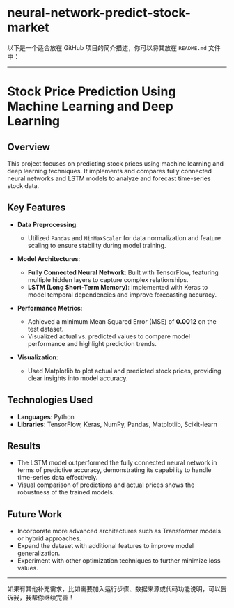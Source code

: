 # neural-network-predict-stock-market
以下是一个适合放在 GitHub 项目的简介描述，你可以将其放在 `README.md` 文件中：

---

# **Stock Price Prediction Using Machine Learning and Deep Learning**

## **Overview**  
This project focuses on predicting stock prices using machine learning and deep learning techniques. It implements and compares fully connected neural networks and LSTM models to analyze and forecast time-series stock data.

## **Key Features**  
- **Data Preprocessing**:  
  - Utilized `Pandas` and `MinMaxScaler` for data normalization and feature scaling to ensure stability during model training.  

- **Model Architectures**:  
  - **Fully Connected Neural Network**: Built with TensorFlow, featuring multiple hidden layers to capture complex relationships.  
  - **LSTM (Long Short-Term Memory)**: Implemented with Keras to model temporal dependencies and improve forecasting accuracy.  

- **Performance Metrics**:  
  - Achieved a minimum Mean Squared Error (MSE) of **0.0012** on the test dataset.  
  - Visualized actual vs. predicted values to compare model performance and highlight prediction trends.

- **Visualization**:  
  - Used Matplotlib to plot actual and predicted stock prices, providing clear insights into model accuracy.  

## **Technologies Used**  
- **Languages**: Python  
- **Libraries**: TensorFlow, Keras, NumPy, Pandas, Matplotlib, Scikit-learn  

## **Results**  
- The LSTM model outperformed the fully connected neural network in terms of predictive accuracy, demonstrating its capability to handle time-series data effectively.  
- Visual comparison of predictions and actual prices shows the robustness of the trained models.

## **Future Work**  
- Incorporate more advanced architectures such as Transformer models or hybrid approaches.  
- Expand the dataset with additional features to improve model generalization.  
- Experiment with other optimization techniques to further minimize loss values.

---

如果有其他补充需求，比如需要加入运行步骤、数据来源或代码功能说明，可以告诉我，我帮你继续完善！
